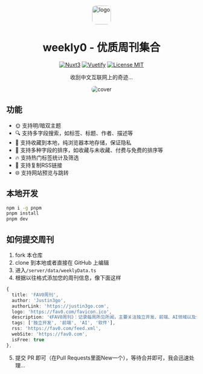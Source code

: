 <div align="center">

<a href="https://weekly0.com" target="blank">
  <img src="https://weekly0.com/favicon.ico" height="50px" alt="logo" style="border-radius: 10px"/>
</a>

# weekly0 - 优质周刊集合

[![Nuxt3](https://img.shields.io/badge/Nuxt3-00C58E?style=for-the-badge&logo=nuxt.js&logoColor=white)](https://nuxt.com/)
[![Vuetify](https://img.shields.io/badge/Vuetify-1867C0?style=for-the-badge&logo=vuetify&logoColor=white)](https://vuetifyjs.com/)
[![License MIT](https://img.shields.io/badge/License-MIT-yellow.svg?style=for-the-badge)](https://opensource.org/license/mit/)

收刮中文互联网上的奇迹...

<img src="https://weekly0.com/cover.png" alt="cover" style="border-radius: 10px"/>

</div>

## 功能

- 🌞 支持明/暗双主题
- 🔍 支持多字段搜索，如标签、标题、作者、描述等
- 📁 支持收藏到本地，纯浏览器本地存储，保证隐私
- 🔢 支持多种字段的排序，如收藏与未收藏、付费与免费的排序等
- 🔥 支持热门标签统计及筛选
- 🔗 支持复制RSS链接
- 🌐 支持网站预览与跳转

## 本地开发

```bash
npm i -g pnpm
pnpm install
pnpm dev
``` 

## 如何提交周刊

1. fork 本仓库
2. clone 到本地或者直接在 GitHub 上编辑
3. 进入`/server/data/weeklyData.ts`
4. 根据以往格式添加您的周刊信息，像下面这样

```typescript
{
  title: 'FAV0周刊',
  author: 'Justin3go',
  authorLink: 'https://justin3go.com',
  logo: 'https://fav0.com/favicon.ico',
  description: '《FAV0周刊》：记录每周所见所闻，主要关注独立开发、前端、AI领域以及计算机相关内容',
  tags: ['独立开发', '前端', 'AI', '软件'],
  rss: 'https://fav0.com/feed.xml',
  webSite: 'https://fav0.com',
  isFree: true
},
```
5. 提交 PR 即可（在Pull Requests里面New一个），等待合并即可，我会迅速处理...

